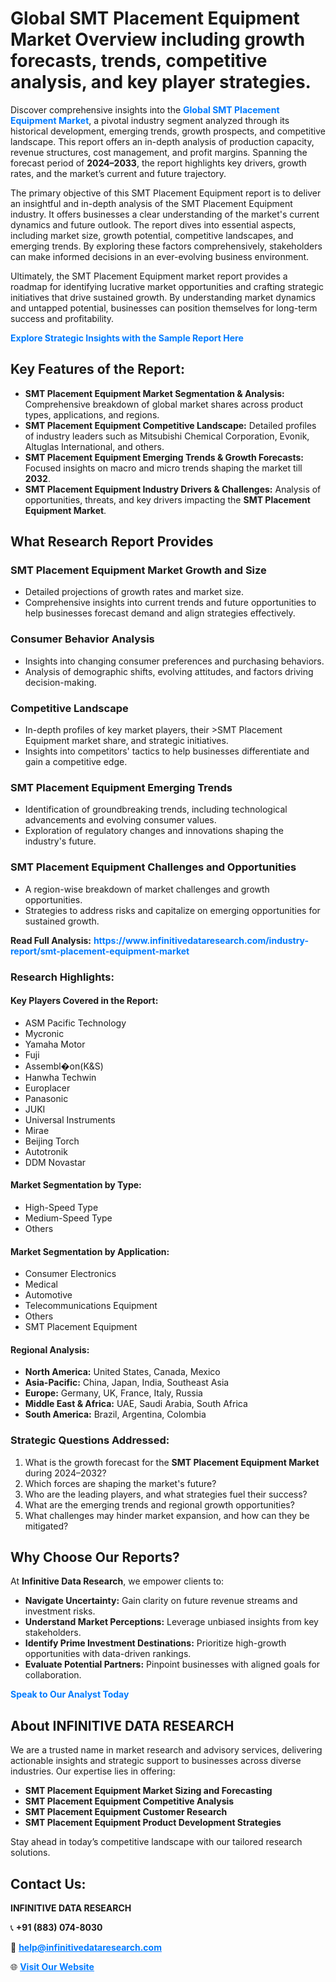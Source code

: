 <h1>Global SMT Placement Equipment Market Overview including growth forecasts, trends, competitive analysis, and key player strategies.</h1>
<p>
Discover comprehensive insights into the 
<a href="https://www.infinitivedataresearch.com/industry-report/smt-placement-equipment-market" rel="dofollow" style="color: #007BFF; text-decoration: none;"><strong>Global SMT Placement Equipment Market</strong></a>, a pivotal industry segment analyzed through its historical development, emerging trends, growth prospects, and competitive landscape. This report offers an in-depth analysis of production capacity, revenue structures, cost management, and profit margins. Spanning the forecast period of <strong>2024–2033</strong>, the report highlights key drivers, growth rates, and the market’s current and future trajectory.
</p>
<p>
The primary objective of this SMT Placement Equipment report is to deliver an insightful and in-depth analysis of the SMT Placement Equipment industry. It offers businesses a clear understanding of the market's current dynamics and future outlook. The report dives into essential aspects, including market size, growth potential, competitive landscapes, and emerging trends. By exploring these factors comprehensively, stakeholders can make informed decisions in an ever-evolving business environment.
</p>
<p>
Ultimately, the SMT Placement Equipment market report provides a roadmap for identifying lucrative market opportunities and crafting strategic initiatives that drive sustained growth. By understanding market dynamics and untapped potential, businesses can position themselves for long-term success and profitability.
</p>
<p>
<a href="https://www.infinitivedataresearch.com/request-sample/reportId=110469" style="color: #007BFF; text-decoration: none;"><strong>Explore Strategic Insights with the Sample Report Here</strong></a>
</p>

<h2>Key Features of the Report:</h2>
<ul>
<li><strong>SMT Placement Equipment Market Segmentation & Analysis:</strong> Comprehensive breakdown of global market shares across product types, applications, and regions.</li>
<li><strong>SMT Placement Equipment Competitive Landscape:</strong> Detailed profiles of industry leaders such as Mitsubishi Chemical Corporation, Evonik, Altuglas International, and others.</li>
<li><strong>SMT Placement Equipment Emerging Trends & Growth Forecasts:</strong> Focused insights on macro and micro trends shaping the market till <strong>2032</strong>.</li>
<li><strong>SMT Placement Equipment Industry Drivers & Challenges:</strong> Analysis of opportunities, threats, and key drivers impacting the <strong>SMT Placement Equipment Market</strong>.</li>
</ul>

<h2>What Research Report Provides</h2>
<h3>SMT Placement Equipment Market Growth and Size</h3>
<ul>
<li>Detailed projections of growth rates and market size.</li>
<li>Comprehensive insights into current trends and future opportunities to help businesses forecast demand and align strategies effectively.</li>
</ul>

<h3>Consumer Behavior Analysis</h3>
<ul>
<li>Insights into changing consumer preferences and purchasing behaviors.</li>
<li>Analysis of demographic shifts, evolving attitudes, and factors driving decision-making.</li>
</ul>

<h3>Competitive Landscape</h3>
<ul>
<li>In-depth profiles of key market players, their >SMT Placement Equipment market share, and strategic initiatives.</li>
<li>Insights into competitors' tactics to help businesses differentiate and gain a competitive edge.</li>
</ul>

<h3>SMT Placement Equipment Emerging Trends</h3>
<ul>
<li>Identification of groundbreaking trends, including technological advancements and evolving consumer values.</li>
<li>Exploration of regulatory changes and innovations shaping the industry's future.</li>
</ul>

<h3>SMT Placement Equipment Challenges and Opportunities</h3>
<ul>
<li>A region-wise breakdown of market challenges and growth opportunities.</li>
<li>Strategies to address risks and capitalize on emerging opportunities for sustained growth.</li>
</ul>
<p><strong>Read Full Analysis:</strong> <a href="https://www.infinitivedataresearch.com/industry-report/smt-placement-equipment-market" rel="dofollow" style="color: #007BFF; text-decoration: none;"><strong>https://www.infinitivedataresearch.com/industry-report/smt-placement-equipment-market</strong></a></p>
<h3>Research Highlights:</h3>
<h4>Key Players Covered in the Report:</h4>
<ul><li>ASM Pacific Technology</li><li>Mycronic</li><li>Yamaha Motor</li><li>Fuji</li><li>Assembl�on(K&amp;S)</li><li>Hanwha Techwin</li><li>Europlacer</li><li>Panasonic</li><li>JUKI</li><li>Universal Instruments</li><li>Mirae</li><li>Beijing Torch</li><li>Autotronik</li><li>DDM Novastar</li></ul>
<h4>Market Segmentation by Type:</h4>
<ul><li>High-Speed Type</li><li>Medium-Speed Type</li><li>Others</li></ul>
<h4>Market Segmentation by Application:</h4>
<ul><li>Consumer Electronics</li><li>Medical</li><li>Automotive</li><li>Telecommunications Equipment</li><li>Others</li><li>SMT Placement Equipment</li></ul>

<h4>Regional Analysis:</h4>
<ul>
<li><strong>North America:</strong> United States, Canada, Mexico</li>
<li><strong>Asia-Pacific:</strong> China, Japan, India, Southeast Asia</li>
<li><strong>Europe:</strong> Germany, UK, France, Italy, Russia</li>
<li><strong>Middle East & Africa:</strong> UAE, Saudi Arabia, South Africa</li>
<li><strong>South America:</strong> Brazil, Argentina, Colombia</li>
</ul>

<h3>Strategic Questions Addressed:</h3>
<ol>
<li>What is the growth forecast for the <strong>SMT Placement Equipment Market</strong> during 2024–2032?</li>
<li>Which forces are shaping the market's future?</li>
<li>Who are the leading players, and what strategies fuel their success?</li>
<li>What are the emerging trends and regional growth opportunities?</li>
<li>What challenges may hinder market expansion, and how can they be mitigated?</li>
</ol>

<h2>Why Choose Our Reports?</h2>
<p>At <strong>Infinitive Data Research</strong>, we empower clients to:</p>
<ul>
<li><strong>Navigate Uncertainty:</strong> Gain clarity on future revenue streams and investment risks.</li>
<li><strong>Understand Market Perceptions:</strong> Leverage unbiased insights from key stakeholders.</li>
<li><strong>Identify Prime Investment Destinations:</strong> Prioritize high-growth opportunities with data-driven rankings.</li>
<li><strong>Evaluate Potential Partners:</strong> Pinpoint businesses with aligned goals for collaboration.</li>
</ul>
<p><a href="https://www.infinitivedataresearch.com/industry-report/smt-placement-equipment-market" rel="dofollow" style="color: #007BFF; text-decoration: none;"><strong>Speak to Our Analyst Today</strong></a></p>

<h2>About INFINITIVE DATA RESEARCH</h2>
<p>We are a trusted name in market research and advisory services, delivering actionable insights and strategic support to businesses across diverse industries. Our expertise lies in offering:</p>
<ul>
<li><strong>SMT Placement Equipment Market Sizing and Forecasting</strong></li>
<li><strong>SMT Placement Equipment Competitive Analysis</strong></li>
<li><strong>SMT Placement Equipment Customer Research</strong></li>
<li><strong>SMT Placement Equipment Product Development Strategies</strong></li>
</ul>
<p>Stay ahead in today’s competitive landscape with our tailored research solutions.</p>

<h2>Contact Us:</h2>
<p><strong>INFINITIVE DATA RESEARCH</strong></p>
<p>📞 <strong>+91 (883) 074-8030</strong></p>
<p>📧 <strong><a href="mailto:help@infinitivedataresearch.com" style="color: #007BFF;">help@infinitivedataresearch.com</a></strong></p>
<p>🌐 <strong><a href="https://www.infinitivedataresearch.com" rel="dofollow" style="color: #007BFF;">Visit Our Website</a></strong></p>